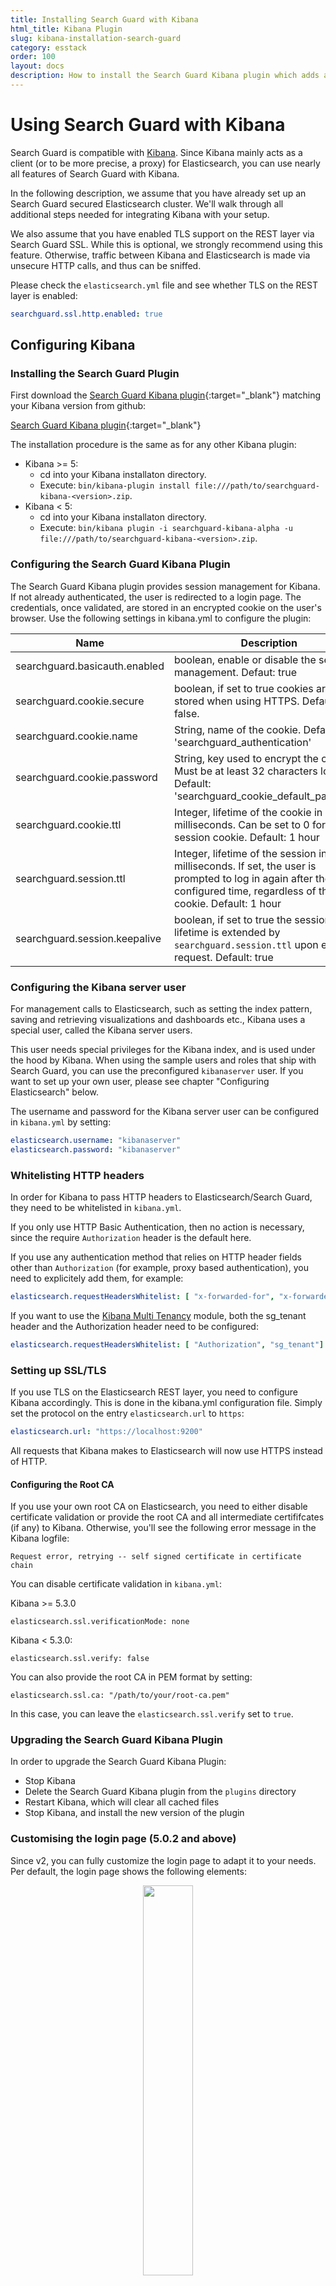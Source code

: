 ```yaml
---
title: Installing Search Guard with Kibana
html_title: Kibana Plugin
slug: kibana-installation-search-guard
category: esstack
order: 100
layout: docs
description: How to install the Search Guard Kibana plugin which adds authentication, multi tenany and the configuration GUI.
---
```

<!---
Copryight 2016-2017 floragunn GmbH
-->

# Using Search Guard with Kibana

Search Guard is compatible with [Kibana](https://www.elastic.co/products/kibana). Since Kibana mainly acts as a client (or to be more precise, a proxy) for Elasticsearch, you can use nearly all features of Search Guard with Kibana. 

In the following description, we assume that you have already set up an Search Guard secured Elasticsearch cluster. We'll walk through all additional steps needed for integrating Kibana with your setup.

We also assume that you have enabled TLS support on the REST layer via Search Guard SSL. While this is optional, we strongly recommend using this feature. Otherwise, traffic between Kibana and Elasticsearch is made via unsecure HTTP calls, and thus can be sniffed.

Please check the `elasticsearch.yml` file and see whether TLS on the REST layer is enabled:

```yaml
searchguard.ssl.http.enabled: true
```
## Configuring Kibana

### Installing the Search Guard Plugin

First download the [Search Guard Kibana plugin](https://github.com/floragunncom/search-guard-kibana-plugin/releases){:target="_blank"} matching your Kibana version from github:

[Search Guard Kibana plugin](https://github.com/floragunncom/search-guard-kibana-plugin/releases){:target="_blank"}

The installation procedure is the same as for any other Kibana plugin:

* Kibana >= 5:
  * cd into your Kibana installaton directory.
  * Execute: `bin/kibana-plugin install file:///path/to/searchguard-kibana-<version>.zip`. 
* Kibana < 5:
  * cd into your Kibana installaton directory.
  * Execute: `bin/kibana plugin -i searchguard-kibana-alpha -u file:///path/to/searchguard-kibana-<version>.zip`. 

### Configuring the Search Guard Kibana Plugin

The Search Guard Kibana plugin provides session management for Kibana. If not already authenticated, the user is redirected to a login page. The credentials, once validated, are stored in an encrypted cookie on the user's browser. Use the following settings in kibana.yml to configure the plugin:

| Name | Description |
|---|---|
| searchguard.basicauth.enabled | boolean, enable or disable the session management. Defaut: true|
| searchguard.cookie.secure | boolean, if set to true cookies are only stored when using HTTPS. Default: false. |
| searchguard.cookie.name | String, name of the cookie. Default: 'searchguard_authentication' |
| searchguard.cookie.password | String, key used to encrypt the cookie. Must be at least 32 characters long. Default: 'searchguard\_cookie\_default\_password' |
| searchguard.cookie.ttl | Integer, lifetime of the cookie in milliseconds. Can be set to 0 for session cookie. Default: 1 hour |
| searchguard.session.ttl | Integer, lifetime of the session in milliseconds. If set, the user is prompted to log in again after the configured time, regardless of the cookie. Default: 1 hour |
| searchguard.session.keepalive | boolean, if set to true the session lifetime is extended by `searchguard.session.ttl` upon each request. Default: true |

### Configuring the Kibana server user

For management calls to Elasticsearch, such as setting the index pattern, saving and retrieving visualizations and dashboards etc., Kibana uses a special user, called the Kibana server users.

This user needs special privileges for the Kibana index, and is used under the hood by Kibana. When using the sample users and roles that ship with Search Guard, you can use the preconfigured `kibanaserver` user. If you want to set up your own user, please see chapter "Configuring Elasticsearch" below.

The username and password for the Kibana server user can be configured in `kibana.yml` by setting:

```yaml
elasticsearch.username: "kibanaserver"
elasticsearch.password: "kibanaserver"
```

### Whitelisting HTTP headers

In order for Kibana to pass HTTP headers to Elasticsearch/Search Guard, they need to be whitelisted in `kibana.yml`.

If you only use HTTP Basic Authentication, then no action is necessary, since the require `Authorization` header is the default here.

If you use any authentication method that relies on HTTP header fields  other than `Authorization` (for example, proxy based authentication), you need to explicitely add them, for example:

```yaml
elasticsearch.requestHeadersWhitelist: [ "x-forwarded-for", "x-forwarded-by", "x-proxy-user", "x-proxy-roles" ]
```
If you want to use the [Kibana Multi Tenancy](multitenancy.md) module, both the sg_tenant header and the Authorization header need to be configured:

```yaml
elasticsearch.requestHeadersWhitelist: [ "Authorization", "sg_tenant"]
```

### Setting up SSL/TLS

If you use TLS on the Elasticsearch REST layer, you need to configure Kibana accordingly. This is done in the kibana.yml configuration file. Simply set the protocol on the entry `elasticsearch.url` to `https`:

```yaml
elasticsearch.url: "https://localhost:9200"
```

All requests that Kibana makes to Elasticsearch will now use HTTPS instead of HTTP.

#### Configuring the Root CA

If you use your own root CA on Elasticsearch, you need to either disable certificate validation or provide the root CA and all intermediate certififcates (if any) to Kibana. Otherwise, you'll see the following error message in the Kibana logfile:

```
Request error, retrying -- self signed certificate in certificate chain
```

You can disable certificate validation in `kibana.yml`:

Kibana >= 5.3.0

```
elasticsearch.ssl.verificationMode: none
```

Kibana < 5.3.0:

```
elasticsearch.ssl.verify: false
```

You can also provide the root CA in PEM format by setting:

```
elasticsearch.ssl.ca: "/path/to/your/root-ca.pem"
```

In this case, you can leave the `elasticsearch.ssl.verify` set to `true`.

### Upgrading the Search Guard Kibana Plugin

In order to upgrade the Search Guard Kibana Plugin:

* Stop Kibana
* Delete the Search Guard Kibana plugin from the `plugins` directory 
* Restart Kibana, which will clear all cached files
* Stop Kibana, and install the new version of the plugin


### Customising the login page (5.0.2 and above)

Since v2, you can fully customize the login page to adapt it to your needs. Per default, the login page shows the following elements:

<p align="center">
<img src="
kibana_customize_login.jpg" style="width: 40%" class="md_image"/>
</p>


Use the following setting in kibana.yml to customize one or more elements:

| Name | Description |
|---|---|
| searchguard.basicauth.login.showbrandimage | boolean, show or hide the brand image, Default: true|
| searchguard.basicauth.login.brandimage | String, `src` of the brand image. Should be an absolute URL to your brand image, e.g. `http://mycompany.com/mylogo.jpg`.|
| searchguard.cookie.name | String, name of the cookie. Default: 'searchguard_authentication' |
| searchguard.basicauth.login.title | String, title of the login page. |
| searchguard.basicauth.login.subtitle | String, subtitle of the login page. |
| searchguard.basicauth.login.buttonstyle | String, style attribute of the login button. |

## Configuring Elasticsearch

Tip: For a quickstart, you can use the role definitions that ships with Search Guard. The Kibana server user role is `sg_kibana_server`, the role for regular users is `sg_kibana`. Both are defined in `sg_roles.yml`.

### Adding the Kibana server user

As outlined above, Kibana internally uses a special user to talk to Elasticsearch when performing management calls.

The username and password for this user is configured in kibana.yml. On the Elasticsearch side, make sure that this user has the following permissions:

```yaml
sg_kibana_server:
  cluster:
      - CLUSTER_MONITOR
      - CLUSTER_COMPOSITE_OPS
  indices:
    '?kibana':
      '*':
        - ALL
```

Where the action groups in `sg_action_groups.yml` are defined as follows:

```yaml
ALL:
  - "indices:*"
CLUSTER_MONITOR:
  - cluster:monitor/*
CLUSTER_COMPOSITE_OPS:
  - "indices:data/write/bulk"
  - "indices:admin/aliases*"
  - CLUSTER_COMPOSITE_OPS_RO
```

You can use any type of authentication mechanism for the Kibana server user, given that the credentials can be extracted from the HTTP request as HTTP Basic Authentication headers. In other words, SSO authentication like JWT will not work for the Kibana server user.

#### Example: Internal authentication

If you want to use the internal Search Guard user database as authentication method, add the user kibanaserver to the file `sg_internal_users.yml` and publish the changes via `sgadmin`:

```yaml
kibanaserver:
  hash: $2a$12$4AcgAt3xwOWadA5s5blL6ev39OXDNhmOesEoo33eZtrq2N0YrU3H.
  #password is: kibanaserver
```

And set the authenticator accordingly:

```yaml
searchguard:
  dynamic:
    http:
     ...
    authc:
      kibana_auth_domain:
        enabled: true
        order: 1
        http_authenticator:
          type: basic
          challenge: true
        authentication_backend:
          type: internal
    authz:
      ...
```

### Adding Kibana users

Adding Kibana users is no different from adding any other user to Search Guard. You need to:

* Add the users to your authentication backend (e.g. LDAP, internal Search Guard database).
* Define a role mapping for these users.
* Set the permissions for these roles.

You can use all features of Search Guard to configure the permitted access for these users, such as index and document-type-based permissions, and also document and field-level security.

The following defines the minimum permissions a Kibana user needs:

```yaml
sg_kibana:
  cluster:
    - CLUSTER_COMPOSITE_OPS_RO
  indices:
    'myindex':
      'mytype':
        - READ
        - indices:admin/mappings/fields/get*
    '?kibana':
      '*':
        - ALL
```
Where the action groups are defined as:

```yaml
CLUSTER_COMPOSITE_OPS_RO:
  - "indices:data/read/mget"
  - "indices:data/read/msearch"
  - "indices:data/read/mtv"
  - "indices:data/read/coordinate-msearch*"
  - "indices:admin/aliases/exists*"
  - "indices:admin/aliases/get*"
  -
READ:
  - "indices:data/read*"
ALL:
  - "indices:*"
```

## Using Kibana with JWT

If you're using JWT, first disable the login form by setting:

```yaml
searchguard.basicauth.enabled: false 
```

If you're using the default `Authorization` HTTP header field for your JWT, you don't need to do anything else in Kibana . If you're using a different HTTP header field, make sure to add it the header whitelist in kibana.yml:

```yaml
elasticsearch.requestHeadersWhitelist: [ "authorization", "myjwtheader"]
```

Finally, if you're using HTTP Basic Authentication and the internal user database for the Kibana server user, make sure that the JWT authenticator is first in your authenticator list in `sg_config.yml`:

```yaml
jwt_auth_domain:
  enabled: true
  order: 0
  http_authenticator:
    type: jwt
    ...
basic_internal_auth_domain: 
  enabled: true
  order: 1
  http_authenticator:
    type: basic
    challenge: false
    ...
```

## Using Kibana with Proxy authentication

If you're using proxy authentication, first disable the login form by setting:

```yaml
searchguard.basicauth.enabled: false 
```

Make sure to whitelist all HTTP headers set by your proxy in the header whitelist in kibana.yml:

```yaml
elasticsearch.requestHeadersWhitelist: [ "authorization", "x-forwarded-for", "x-forwarded-by", "x-proxy-user", "x-proxy-roles" ]

```

Finally, if you're using HTTP Basic Authentication and the internal user database for the Kibana server user, make sure that the Proxy authenticator is first in your authenticator list in `sg_config.yml`:

```yaml
proxy_auth_domain:
  enabled: true
  order: 0
  http_authenticator:
    type: proxy
    challenge: false
    config:
      user_header: "x-proxy-user"
      roles_header: "x-proxy-roles"
  authentication_backend:
    type: noop
basic_internal_auth_domain: 
  enabled: true
  order: 1
  http_authenticator:
    type: basic
    challenge: false
    ...
```

## Using Kibana with Kerberos

If you're using Kerberos, first disable the login form by setting:

```yaml
searchguard.basicauth.enabled: false 
```

If you're using HTTP Basic Authentication and the internal user database for the Kibana server user, make sure that only the Kerberos authenticator has set `challenge` to `true`:

```yaml
basic_internal_auth_domain: 
  enabled: true
  order: 0
  http_authenticator:
    type: basic
    challenge: false
  authentication_backend:
    type: intern
kerberos_auth_domain: 
  enabled: true
  order: 1
  http_authenticator:
    type: kerberos
    challenge: true
    config:
    ...
```

### Disabling the replay cache

Kerberos/SPNEGO has a security mechanism called "Replay Cache". The replay cache makes sure that an Kerberos/SPENGO token can be used only once in a certain timeframe.

If a request to Kibana results in multiple subrequests to Elasticsearch under the hood, Kibana will reuse the initial Kerberos/SPNEGO token for all of these subrequests. Depending on your Kerberos setup, this can be interpreted as a replay attack. You will see error messages like:

```
[com.floragunn.dlic.auth.http.kerberos.HTTPSpnegoAuthenticator] Service login not successful due to java.security.PrivilegedActionException: GSSException: Failure unspecified at GSS-API level (Mechanism level: Request is a replay (34)) 
```

At the moment, the only way to make Kerberos work with Kibana is to disable the replay cache. This is of course not optimal, but so far the only known way.

With Oracle JDK, you can set

```
-Dsun.security.krb5.rcache=none
```

in `jvm.options` of Elasticsearch. With this setting, Kerberos works fine out of the box now, however, the security level is lowered a bit of course.

